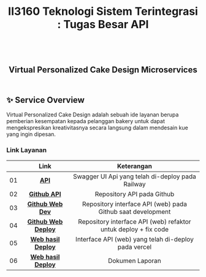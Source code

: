 <h1 align="center">
  <br>
  II3160 Teknologi Sistem Terintegrasi : Tugas Besar API
  <br>
  <br>
</h1>

<h2 align="center">
  <br>
   Virtual Personalized Cake Design Microservices
  <br>
  <br>
</h2>

## ✨ Service Overview
Virtual Personalized Cake Design adalah sebuah ide layanan berupa pemberian kesempatan kepada pelanggan bakery untuk dapat mengekspresikan kreativitasnya secara langsung dalam mendesain kue yang ingin dipesan. 

### Link Layanan
|     |                                         Link                                                          |                            Keterangan                            |            
| :-: | :---------------------------------------------------------------------------------------------------: | :--------------------------------------------------------------: | 
| 01  |   [**API**](https://18221116tubestst-production.up.railway.app/docs#/)                                |        Swagger UI Api yang telah di-deploy pada Railway          | 
| 02  |   [**Github API**](https://github.com/miralistyacahya/18221116_TubesTST)                              |           Repository API pada Github                             | 
| 03  |   [**Github Web Dev**](https://github.com/miralistyacahya/DreamDough_TST)                             |    Repository interface API (web) pada Github saat development   | 
| 04  |   [**Github Web Deploy**](https://github.com/miralistyacahya/TST_DreamDough)                          | Repository interface API (web) refaktor untuk deploy + fix code  | 
| 05  | [**Web hasil Deploy**](https://tst-dream-dough-2hex6xv0e-miralistya-cahyas-projects.vercel.app/cakes) | Interface API (web) yang telah di-deploy pada vercel             | 
| 06  | [**Web hasil Deploy**](https://tst-dream-dough-2hex6xv0e-miralistya-cahyas-projects.vercel.app/cakes) | Dokumen Laporan                                                  | 


